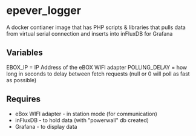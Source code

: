 # epever_logger

A docker contianer image that has PHP scripts & libraries that pulls data from virtual serial connection and inserts into inFluxDB for Grafana

Variables 
-------
EBOX_IP = IP Address of the eBOX WIFI adapter 
POLLING_DELAY = how long in seconds to delay between fetch requests (null or 0 will poll as fast as possible) 

Requires
-------
 
* eBox WIFI adapter - in station mode (for communication) 
* inFluxDB - to hold data (with "powerwall" db created)
* Grafana - to display data 
